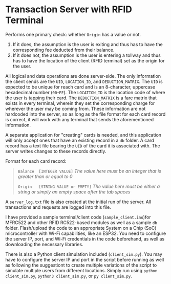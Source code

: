 # Transaction Server with RFID Terminal
Performs one primary check: whether `Origin` has a value or not.
1. If it does, the assumption is the user is exiting and thus has to have the corresponding fee deducted from their balance.
2. If it does not, the assumption is the user is entering a tollway and thus has to have the location of the client (RFID terminal) set as the origin for the user.

All logical and data operations are done server-side. The only information the client sends are the `UID`, `LOCATION_ID`, and `DEDUCTION_MATRIX`. The `UID` is expected to be unique for reach card and is an 8-character, uppercase hexadecimal number (`00`-`FF`). The `LOCATION_ID` is the location code of where the user is tapping their card. The `DEDUCTION_MATRIX` is a fare matrix that exists in every terminal, wherein they set the corresponding charge for wherever the user may be coming from. These information are not hardcoded into the server, so as long as the file format for each card record is correct, it will work with any terminal that sends the aforementioned information.

A separate application for "creating" cards is needed, and this application will only accept ones that have an existing record in a `db` folder. A card record has a text file bearing the `UID` of the card it is associated with. The server writes changes to these records directly.

Format for each card record:

> ``Balance  [INTEGER VALUE]`` *The value here must be an integer that is greater than or equal to 0*
> 
> ``Origin   [STRING VALUE or EMPTY]`` *The value here must be either a string or simply an empty space after the tab spaces*

A `server_log.txt` file is also created at the initial run of the server. All transactions and requests are logged into this file.

I have provided a sample terminal/client code (`sample_client.ino`)for MFRC522 and other RFID RC522-based modules as well as a sample `db` folder. Flash/upload the code to an appropriate System on a Chip (SoC) microcontroller with Wi-Fi capabilities, like an ESP32. You need to configure the server IP, port, and Wi-Fi credentials in the code beforehand, as well as downloading the necessary libraries.

There is also a Python client simulation included (`client_sim.py`). You may have to configure the server IP and port in the script before running as well as following the suggestiont to create multiple variations of the script to simulate multiple users from different locations. Simply run using `python client_sim.py`, `python3 client_sim.py`, or `py client_sim.py`.
